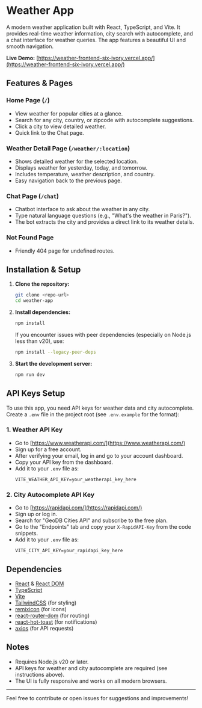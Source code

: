 # Weather App

A modern weather application built with React, TypeScript, and Vite. It provides real-time weather information, city search with autocomplete, and a chat interface for weather queries. The app features a beautiful UI and smooth navigation.

**Live Demo:** [https://weather-frontend-six-ivory.vercel.app/](https://weather-frontend-six-ivory.vercel.app/)

## Features & Pages

### Home Page (`/`)
- View weather for popular cities at a glance.
- Search for any city, country, or zipcode with autocomplete suggestions.
- Click a city to view detailed weather.
- Quick link to the Chat page.

### Weather Detail Page (`/weather/:location`)
- Shows detailed weather for the selected location.
- Displays weather for yesterday, today, and tomorrow.
- Includes temperature, weather description, and country.
- Easy navigation back to the previous page.

### Chat Page (`/chat`)
- Chatbot interface to ask about the weather in any city.
- Type natural language questions (e.g., "What's the weather in Paris?").
- The bot extracts the city and provides a direct link to its weather details.

### Not Found Page
- Friendly 404 page for undefined routes.

## Installation & Setup

1. **Clone the repository:**
   ```sh
   git clone <repo-url>
   cd weather-app
   ```
2. **Install dependencies:**
   ```sh
   npm install
   ```
   If you encounter issues with peer dependencies (especially on Node.js less than v20), use:
   ```sh
   npm install --legacy-peer-deps
   ```
3. **Start the development server:**
   ```sh
   npm run dev
   ```

## API Keys Setup

To use this app, you need API keys for weather data and city autocomplete. Create a `.env` file in the project root (see `.env.example` for the format):

### 1. Weather API Key
- Go to [https://www.weatherapi.com/](https://www.weatherapi.com/)
- Sign up for a free account.
- After verifying your email, log in and go to your account dashboard.
- Copy your API key from the dashboard.
- Add it to your `.env` file as:
  ```env
  VITE_WEATHER_API_KEY=your_weatherapi_key_here
  ```

### 2. City Autocomplete API Key
- Go to [https://rapidapi.com/](https://rapidapi.com/)
- Sign up or log in.
- Search for "GeoDB Cities API" and subscribe to the free plan.
- Go to the "Endpoints" tab and copy your `X-RapidAPI-Key` from the code snippets.
- Add it to your `.env` file as:
  ```env
  VITE_CITY_API_KEY=your_rapidapi_key_here
  ```

## Dependencies
- [React](https://react.dev/) & [React DOM](https://react.dev/)
- [TypeScript](https://www.typescriptlang.org/)
- [Vite](https://vitejs.dev/)
- [TailwindCSS](https://tailwindcss.com/) (for styling)
- [remixicon](https://remixicon.com/) (for icons)
- [react-router-dom](https://reactrouter.com/) (for routing)
- [react-hot-toast](https://react-hot-toast.com/) (for notifications)
- [axios](https://axios-http.com/) (for API requests)

## Notes
- Requires Node.js v20 or later.
- API keys for weather and city autocomplete are required (see instructions above).
- The UI is fully responsive and works on all modern browsers.

---

Feel free to contribute or open issues for suggestions and improvements!
